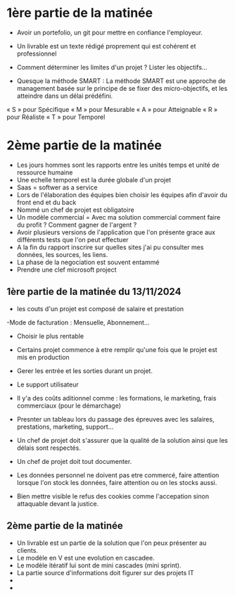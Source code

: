 # 1ère partie de la matinée 

- Avoir un portefolio, un git pour mettre en confiance l'employeur.
- Un livrable est un texte rédigé proprement qui est cohérent et professionnel
- Comment déterminer les limites d'un projet ? Lister les objectifs...

- Quesque la méthode SMART : La méthode SMART est une approche de management basée sur le principe de se fixer des micro-objectifs, et les atteindre dans un délai prédéfini.

« S » pour Spécifique
« M » pour Mesurable
« A » pour Atteignable
« R » pour Réaliste
« T » pour Temporel


# 2ème partie de la matinée 

- Les jours hommes sont les rapports entre les unités temps et unité de ressource humaine
- Une echelle temporel est la durée globale d'un projet
- Saas = softwer as a service
- Lors de l'élaboration des équipes bien choisir les équipes afin d'avoir du front end et du back 
- Nommé un chef de projet est obligatoire
- Un modèle commercial = Avec ma solution commercial comment faire du profit ? Comment gagner de l'argent ?
- Avoir plusieurs versions de l'application que l'on présente grace aux différents tests que l'on peut effectuer
- A la fin du rapport inscrire sur quelles sites j'ai pu consulter mes données, les sources, les liens.
- La phase de la negociation est souvent entammé 
- Prendre une clef microsoft project



## 1ère partie de la matinée du 13/11/2024

- les couts d'un projet est composé de salaire et prestation

-Mode de facturation : Mensuelle, Abonnement...
- Choisir le plus rentable
- Certains projet commence à etre remplir qu'une fois que le projet est mis en production 

- Gerer les entrée et les sorties durant un projet.
- Le support utilisateur
- Il y'a des coûts aditionnel comme : les formations, le marketing, frais commerciaux (pour le démarchage)
- Presnter un tableau lors du passage des épreuves avec les salaires, prestations, marketing, support...

- Un chef de projet doit s'assurer que la qualité de la solution ainsi que les délais sont respectés.
- Un chef de projet doit tout documenter.
- Les données personnel ne doivent pas etre commercé, faire attention lorsque l'on stock les données, faire attention ou on les stocks aussi.

- Bien mettre visible le refus des cookies comme l'accepation sinon attaquable devant la justice.

## 2ème partie de la matinée

- Un livrable est un partie de la solution que l'on peux présenter au clients.
- Le modèle en V est une evolution en cascadee.
- Le modèle itératif lui sont de mini cascades (mini sprint).
- La partie source d'informations doit figurer sur des projets IT
-
-